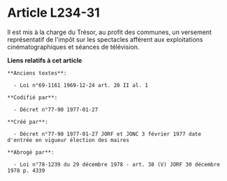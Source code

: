 # Article L234-31

Il est mis à la charge du Trésor, au profit des communes, un versement représentatif de l'impôt sur les spectacles afférent
aux exploitations cinématographiques et séances de télévision.

**Liens relatifs à cet article**

	**Anciens textes**:

	  - Loi n°69-1161 1969-12-24 art. 20 II al. 1

	**Codifié par**:

	  - Décret n°77-90 1977-01-27

	**Créé par**:

	  - Décret n°77-90 1977-01-27 JORF et JONC 3 février 1977 date d'entrée en vigueur élection des maires

	**Abrogé par**:

	  - Loi n°78-1239 du 29 décembre 1978 - art. 38 (V) JORF 30 décembre 1978 p. 4339
